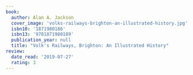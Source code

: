 ```yaml
---
book:
  author: Alan A. Jackson
  cover_image: 'volks-railways-brighton-an-illustrated-history.jpg'
  isbn10: '1871980186'
  isbn13: '9781871980189'
  publication_year: null
  title: "Volk's Railways, Brighton: An Illustrated History"
review:
  date_read: '2019-07-27'
  rating: 3
---
```

